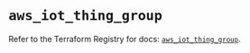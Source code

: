 # `aws_iot_thing_group`

Refer to the Terraform Registry for docs: [`aws_iot_thing_group`](https://registry.terraform.io/providers/hashicorp/aws/6.5.0/docs/resources/iot_thing_group).
